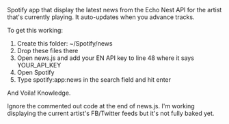 Spotify app that display the latest news from the Echo Nest API for the artist that's currently playing. It auto-updates when you advance tracks.

To get this working:
1) Create this folder: ~/Spotify/news
2) Drop these files there
3) Open news.js and add your EN API key to line 48 where it says YOUR_API_KEY
4) Open Spotify
5) Type spotify:app:news in the search field and hit enter

And Voila! Knowledge.

Ignore the commented out code at the end of news.js. I'm working displaying the current artist's FB/Twitter feeds but it's not fully baked yet.
